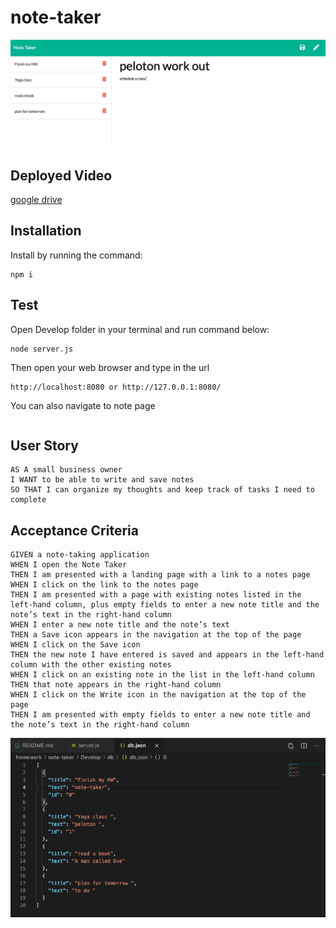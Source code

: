 # note-taker 

![screen](Develop/public/assets/screen1.png)

## Deployed Video

[google drive](https://drive.google.com/file/d/15V8TcNm05Ns2Im0bSL4XuJLY3nJToc95/view)
## Installation

Install by running the command:
```
npm i
```

## Test

Open Develop folder in your terminal and run command below:

```
node server.js
```

Then open your web browser and type in the url

```
http://localhost:8080 or http://127.0.0.1:8080/
```

You can also navigate to note page

```http://localhost:8080/notes
```


## User Story
```
AS A small business owner
I WANT to be able to write and save notes
SO THAT I can organize my thoughts and keep track of tasks I need to complete
```
## Acceptance Criteria
```
GIVEN a note-taking application
WHEN I open the Note Taker
THEN I am presented with a landing page with a link to a notes page
WHEN I click on the link to the notes page
THEN I am presented with a page with existing notes listed in the left-hand column, plus empty fields to enter a new note title and the note’s text in the right-hand column
WHEN I enter a new note title and the note’s text
THEN a Save icon appears in the navigation at the top of the page
WHEN I click on the Save icon
THEN the new note I have entered is saved and appears in the left-hand column with the other existing notes
WHEN I click on an existing note in the list in the left-hand column
THEN that note appears in the right-hand column
WHEN I click on the Write icon in the navigation at the top of the page
THEN I am presented with empty fields to enter a new note title and the note’s text in the right-hand column
```

![screen](Develop/public/assets/screen2.png)
